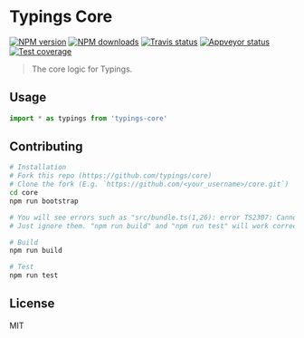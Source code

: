 # Typings Core

[![NPM version][npm-image]][npm-url]
[![NPM downloads][downloads-image]][downloads-url]
[![Travis status][travis-image]][travis-url]
[![Appveyor status][appveyor-image]][appveyor-url]
[![Test coverage][coveralls-image]][coveralls-url]

> The core logic for Typings.

## Usage

```ts
import * as typings from 'typings-core'
```

## Contributing

```sh
# Installation
# Fork this repo (https://github.com/typings/core)
# Clone the fork (E.g. `https://github.com/<your_username>/core.git`)
cd core
npm run bootstrap

# You will see errors such as "src/bundle.ts(1,26): error TS2307: Cannot find module 'any-promise'"
# Just ignore them. "npm run build" and "npm run test" will work correctly

# Build
npm run build

# Test
npm run test
```

## License

MIT

[npm-image]: https://img.shields.io/npm/v/typings-core.svg?style=flat
[npm-url]: https://npmjs.org/package/typings-core
[downloads-image]: https://img.shields.io/npm/dm/typings-core.svg?style=flat
[downloads-url]: https://npmjs.org/package/typings-core
[travis-image]: https://img.shields.io/travis/typings/core.svg?style=flat
[travis-url]: https://travis-ci.org/typings/core
[coveralls-image]: https://img.shields.io/coveralls/typings/core.svg?style=flat
[coveralls-url]: https://coveralls.io/r/typings/core?branch=master
[appveyor-image]: https://ci.appveyor.com/api/projects/status/32r7s2skrgm9ubva/branch/master?svg=true
[appveyor-url]: https://ci.appveyor.com/project/blakeembrey/core/branch/master
